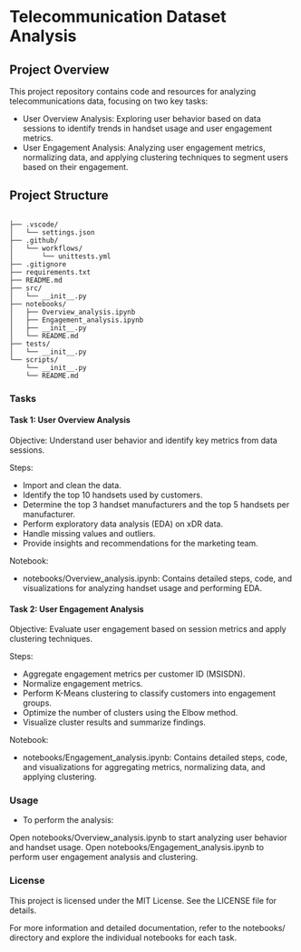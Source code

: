 # Telecommunication Dataset Analysis

## Project Overview

This project repository contains code and resources for analyzing telecommunications data, focusing on two key tasks:

- User Overview Analysis: Exploring user behavior based on data sessions to identify trends in handset usage and user engagement metrics.
- User Engagement Analysis: Analyzing user engagement metrics, normalizing data, and applying clustering techniques to segment users based on their engagement.

## Project Structure

```

├── .vscode/
│   └── settings.json
├── .github/
│   └── workflows/
│       └── unittests.yml
├── .gitignore
├── requirements.txt
├── README.md
├── src/
│   └── __init__.py
├── notebooks/
│   ├── Overview_analysis.ipynb
│   ├── Engagement_analysis.ipynb
│   ├── __init__.py
│   └── README.md
├── tests/
│   └── __init__.py
└── scripts/
    └── __init__.py
    └── README.md
```

### Tasks
#### Task 1: User Overview Analysis
Objective: Understand user behavior and identify key metrics from data sessions.

Steps:
- Import and clean the data.
- Identify the top 10 handsets used by customers.
- Determine the top 3 handset manufacturers and the top 5 handsets per manufacturer.
- Perform exploratory data analysis (EDA) on xDR data.
- Handle missing values and outliers.
- Provide insights and recommendations for the marketing team.

Notebook:
- notebooks/Overview_analysis.ipynb: Contains detailed steps, code, and visualizations for analyzing handset usage and performing EDA.

#### Task 2: User Engagement Analysis
Objective: Evaluate user engagement based on session metrics and apply clustering techniques.

Steps:
- Aggregate engagement metrics per customer ID (MSISDN).
- Normalize engagement metrics.
- Perform K-Means clustering to classify customers into engagement groups.
- Optimize the number of clusters using the Elbow method.
- Visualize cluster results and summarize findings.

Notebook:
- notebooks/Engagement_analysis.ipynb: Contains detailed steps, code, and visualizations for aggregating metrics, normalizing data, and applying clustering.

### Usage
- To perform the analysis:

Open notebooks/Overview_analysis.ipynb to start analyzing user behavior and handset usage.
Open notebooks/Engagement_analysis.ipynb to perform user engagement analysis and clustering.

### License

This project is licensed under the MIT License. See the LICENSE file for details.

For more information and detailed documentation, refer to the notebooks/ directory and explore the individual notebooks for each task.
